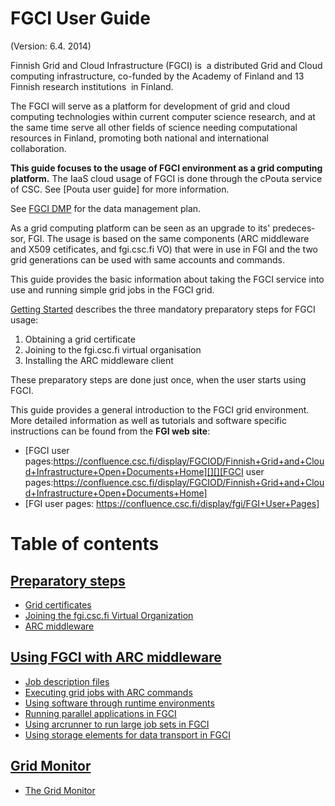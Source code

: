 
# FGCI User Guide

(Version: 6.4. 2014)

Finnish Grid and Cloud Infrastructure (FGCI) is  a distributed Grid and
Cloud computing infrastructure, co-funded by the Academy of Finland and
13 Finnish research institutions  in Finland.

The FGCI will serve as a platform for development of grid and cloud
computing technologies within current computer science research, and at
the same time serve all other fields of science needing computational
resources in Finland, promoting both national and international
collaboration.

**This guide focuses to the usage of FGCI environment as a grid
computing platform.** The IaaS cloud usage of FGCI is done through the
cPouta service of CSC. See [Pouta user guide] for more information. 

See [FGCI DMP] for the data management plan.

As a grid computing platform can be seen as an upgrade to its' <span
lang="en">predecessor, FGI. The usage is based on the same components
(ARC middleware and X509 cetificates, and fgi.csc.fi VO) that were in
use in FGI and the two grid generations can be used with same accounts
and commands.</span>

This guide provides the basic information about taking the FGCI service
into use and running simple grid jobs in the FGCI grid.

[Getting Started] describes the three mandatory
preparatory steps for FGCI usage:

1.  Obtaining a grid certificate
2.  Joining to the fgi.csc.fi virtual organisation
3.  Installing the ARC middleware client

These preparatory steps are done just once, when the user starts using
FGCI.

This guide provides a general introduction to the FGCI grid environment.
More detailed information as well as tutorials and software specific
instructions can be found from the **FGI web site**:


-   [FGCI user
    pages:https://confluence.csc.fi/display/FGCIOD/Finnish+Grid+and+Cloud+Infrastructure+Open+Documents+Home][][][FGCI
    user
    pages:https://confluence.csc.fi/display/FGCIOD/Finnish+Grid+and+Cloud+Infrastructure+Open+Documents+Home]
-   [FGI user pages:
    https://confluence.csc.fi/display/fgi/FGI+User+Pages]


# Table of contents

## [Preparatory steps][Getting Started]

* [Grid certificates](fgci-grid-certificates.md)
* [Joining the fgi.csc.fi Virtual Organization](fgci-joining-the-fgi.csc.fi-virtual-organization.md)
* [ARC middleware](fgci-using-arc-middleware.md)


## [Using FGCI with ARC middleware][Using FGCI]

* [Job description files](fgci-job-description-files.md)
* [Executing grid jobs with ARC commands](fgci-executing-grid-jobs-with-arc-commands.md)
* [Using software through runtime environments](fgci-using-software-through-runtime-environments.md)
* [Running parallel applications in FGCI](fgci-running-parallel-applications.md)
* [Using arcrunner to run large job sets in FGCI](fgci-using-arcrunner-to-run-large-job-sets.md)
* [Using storage elements for data transport in FGCI](fgci-using-storage-elements-for-data-transport.md)


## [Grid Monitor][Grid Monitor]
* [The Grid Monitor](fgci-grid-monitor.md)

  [FGCI DMP]: https://research.csc.fi/documents/48467/0/FGCI+Data+Management+Plan/77ceadaa-0866-4530-b2c9-f76a98e891de
  [Getting Started]: https://research.csc.fi/fgci-preparatory-steps
  [Using FGCI]: https://research.csc.fi/fgci-using-arc-middleware
  [Grid Monitor]: https://research.csc.fi/fgci-grid-monitor
  [FGCI user
  pages:https://confluence.csc.fi/display/FGCIOD/Finnish+Grid+and+Cloud+Infrastructure+Open+Documents+Home]:
    https://confluence.csc.fi/display/FGCIOD/Finnish+Grid+and+Cloud+Infrastructure+Open+Documents+Home
  [FGI user pages:
  https://confluence.csc.fi/display/fgi/FGI+User+Pages]: https://confluence.csc.fi/display/fgi/FGI+User+Pages

